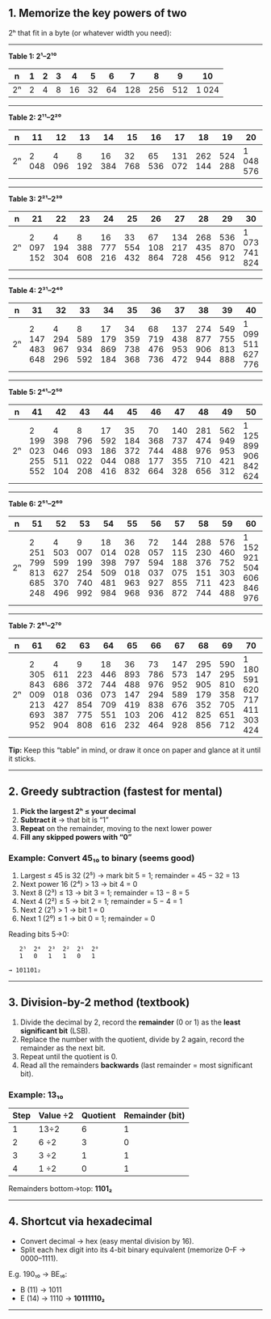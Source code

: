 ## 1. Memorize the key powers of two

2ʰ that fit in a byte (or whatever width you need):

---

**Table 1: 2¹–2¹⁰**

| n  | 1 | 2 | 3 | 4  | 5  | 6  | 7   | 8   | 9   | 10    |
| -- | - | - | - | -- | -- | -- | --- | --- | --- | ----- |
| 2ⁿ | 2 | 4 | 8 | 16 | 32 | 64 | 128 | 256 | 512 | 1 024 |

---

**Table 2: 2¹¹–2²⁰**

| n  | 11    | 12    | 13    | 14     | 15     | 16     | 17      | 18      | 19      | 20        |
| -- | ----- | ----- | ----- | ------ | ------ | ------ | ------- | ------- | ------- | --------- |
| 2ⁿ | 2 048 | 4 096 | 8 192 | 16 384 | 32 768 | 65 536 | 131 072 | 262 144 | 524 288 | 1 048 576 |

---

**Table 3: 2²¹–2³⁰**

| n  | 21        | 22        | 23        | 24         | 25         | 26         | 27          | 28          | 29          | 30            |
| -- | --------- | --------- | --------- | ---------- | ---------- | ---------- | ----------- | ----------- | ----------- | ------------- |
| 2ⁿ | 2 097 152 | 4 194 304 | 8 388 608 | 16 777 216 | 33 554 432 | 67 108 864 | 134 217 728 | 268 435 456 | 536 870 912 | 1 073 741 824 |

---

**Table 4: 2³¹–2⁴⁰**

| n  | 31            | 32            | 33            | 34             | 35             | 36             | 37              | 38              | 39              | 40                |
| -- | ------------- | ------------- | ------------- | -------------- | -------------- | -------------- | --------------- | --------------- | --------------- | ----------------- |
| 2ⁿ | 2 147 483 648 | 4 294 967 296 | 8 589 934 592 | 17 179 869 184 | 34 359 738 368 | 68 719 476 736 | 137 438 953 472 | 274 877 906 944 | 549 755 813 888 | 1 099 511 627 776 |

---

**Table 5: 2⁴¹–2⁵⁰**

| n  | 41                | 42                | 43                | 44                 | 45                 | 46                 | 47                  | 48                  | 49                  | 50                    |
| -- | ----------------- | ----------------- | ----------------- | ------------------ | ------------------ | ------------------ | ------------------- | ------------------- | ------------------- | --------------------- |
| 2ⁿ | 2 199 023 255 552 | 4 398 046 511 104 | 8 796 093 022 208 | 17 592 186 044 416 | 35 184 372 088 832 | 70 368 744 177 664 | 140 737 488 355 328 | 281 474 976 710 656 | 562 949 953 421 312 | 1 125 899 906 842 624 |

---

**Table 6: 2⁵¹–2⁶⁰**

| n  | 51                    | 52                    | 53                    | 54                     | 55                     | 56                     | 57                      | 58                      | 59                      | 60                        |
| -- | --------------------- | --------------------- | --------------------- | ---------------------- | ---------------------- | ---------------------- | ----------------------- | ----------------------- | ----------------------- | ------------------------- |
| 2ⁿ | 2 251 799 813 685 248 | 4 503 599 627 370 496 | 9 007 199 254 740 992 | 18 014 398 509 481 984 | 36 028 797 018 963 968 | 72 057 594 037 927 936 | 144 115 188 075 855 872 | 288 230 376 151 711 744 | 576 460 752 303 423 488 | 1 152 921 504 606 846 976 |

---

**Table 7: 2⁶¹–2⁷⁰**

| n  | 61                        | 62                        | 63                        | 64                         | 65                         | 66                         | 67                          | 68                          | 69                          | 70                            |
| -- | ------------------------- | ------------------------- | ------------------------- | -------------------------- | -------------------------- | -------------------------- | --------------------------- | --------------------------- | --------------------------- | ----------------------------- |
| 2ⁿ | 2 305 843 009 213 693 952 | 4 611 686 018 427 387 904 | 9 223 372 036 854 775 808 | 18 446 744 073 709 551 616 | 36 893 488 147 419 103 232 | 73 786 976 294 838 206 464 | 147 573 952 589 676 412 928 | 295 147 905 179 352 825 856 | 590 295 810 358 705 651 712 | 1 180 591 620 717 411 303 424 |



**Tip:** Keep this “table” in mind, or draw it once on paper and glance at it until it sticks.

---

## 2. Greedy subtraction (fastest for mental)

1. **Pick the largest 2ʰ ≤ your decimal**
2. **Subtract it** → that bit is “1”
3. **Repeat** on the remainder, moving to the next lower power
4. **Fill any skipped powers with “0”**

### Example: Convert 45₁₀ to binary (seems good)

1. Largest ≤ 45 is 32 (2⁵) → mark bit 5 = 1; remainder = 45 − 32 = 13
2. Next power 16 (2⁴) > 13 → bit 4 = 0
3. Next 8 (2³) ≤ 13 → bit 3 = 1; remainder = 13 − 8 = 5
4. Next 4 (2²) ≤ 5  → bit 2 = 1; remainder = 5 − 4 = 1
5. Next 2 (2¹) > 1   → bit 1 = 0
6. Next 1 (2⁰) ≤ 1  → bit 0 = 1; remainder = 0

Reading bits 5→0:

```
   2⁵  2⁴  2³  2²  2¹  2⁰
   1   0   1   1   0   1

→ 101101₂
```

---

## 3. Division-by-2 method (textbook)

1. Divide the decimal by 2, record the **remainder** (0 or 1) as the **least significant bit** (LSB).
2. Replace the number with the quotient, divide by 2 again, record the remainder as the next bit.
3. Repeat until the quotient is 0.
4. Read all the remainders **backwards** (last remainder = most significant bit).

### Example: 13₁₀

| Step | Value ÷2 | Quotient | Remainder (bit) |
| ---- | -------- | -------- | --------------- |
| 1    | 13÷2     | 6        | 1               |
| 2    | 6 ÷2     | 3        | 0               |
| 3    | 3 ÷2     | 1        | 1               |
| 4    | 1 ÷2     | 0        | 1               |

Remainders bottom→top: **1101₂**

---

## 4. Shortcut via hexadecimal

* Convert decimal → hex (easy mental division by 16).
* Split each hex digit into its 4-bit binary equivalent (memorize 0–F → 0000–1111).

E.g. 190₁₀ → BE₁₆:

* B (11) → 1011
* E (14) → 1110
  → **10111110₂**

---

